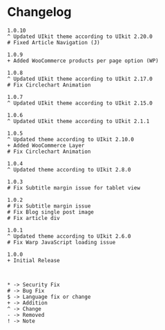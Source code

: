 # Changelog

	1.0.10
	^ Updated UIkit theme according to UIkit 2.20.0
	# Fixed Article Navigation (J)

	1.0.9
	+ Added WooCommerce products per page option (WP)

    1.0.8
    ^ Updated UIkit theme according to UIkit 2.17.0
    # Fix Circlechart Animation

    1.0.7
    ^ Updated UIkit theme according to UIkit 2.15.0

    1.0.6
    ^ Updated UIkit theme according to UIkit 2.1.1

    1.0.5
    ^ Updated theme according to UIkit 2.10.0
    + Added WooCommerce Layer
    # Fix Circlechart Animation

	1.0.4
    ^ Updated theme according to UIkit 2.8.0

	1.0.3
    # Fix Subtitle margin issue for tablet view

	1.0.2
    # Fix Subtitle margin issue
    # Fix Blog single post image
    # Fix article div

	1.0.1
    ^ Updated theme according to UIkit 2.6.0
	# Fix Warp JavaScript loading issue

	1.0.0
	+ Initial Release



	* -> Security Fix
	# -> Bug Fix
	$ -> Language fix or change
	+ -> Addition
	^ -> Change
	- -> Removed
	! -> Note
